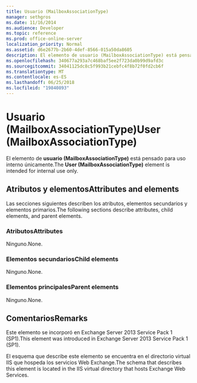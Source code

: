 ```yaml
---
title: Usuario (MailboxAssociationType)
manager: sethgros
ms.date: 11/16/2014
ms.audience: Developer
ms.topic: reference
ms.prod: office-online-server
localization_priority: Normal
ms.assetid: d6e2677b-2b60-4def-8566-015a50da8605
description: El elemento de usuario (MailboxAssociationType) está pensado para uso interno únicamente.
ms.openlocfilehash: 340677a293a7c468baf5ee2f723da0b99d9afd3c
ms.sourcegitcommit: 34041125dc8c5f993b21cebfc4f8b72f0fd2cb6f
ms.translationtype: MT
ms.contentlocale: es-ES
ms.lasthandoff: 06/25/2018
ms.locfileid: "19840893"
---
```

# <a name="user-mailboxassociationtype"></a><span data-ttu-id="97ab8-103">Usuario (MailboxAssociationType)</span><span class="sxs-lookup"><span data-stu-id="97ab8-103">User (MailboxAssociationType)</span></span>

<span data-ttu-id="97ab8-104">El elemento de **usuario (MailboxAssociationType)** está pensado para uso interno únicamente.</span><span class="sxs-lookup"><span data-stu-id="97ab8-104">The **User (MailboxAssociationType)** element is intended for internal use only.</span></span> 

## <a name="attributes-and-elements"></a><span data-ttu-id="97ab8-105">Atributos y elementos</span><span class="sxs-lookup"><span data-stu-id="97ab8-105">Attributes and elements</span></span>

<span data-ttu-id="97ab8-106">Las secciones siguientes describen los atributos, elementos secundarios y elementos primarios.</span><span class="sxs-lookup"><span data-stu-id="97ab8-106">The following sections describe attributes, child elements, and parent elements.</span></span>
  
### <a name="attributes"></a><span data-ttu-id="97ab8-107">Atributos</span><span class="sxs-lookup"><span data-stu-id="97ab8-107">Attributes</span></span>

<span data-ttu-id="97ab8-108">Ninguno.</span><span class="sxs-lookup"><span data-stu-id="97ab8-108">None.</span></span>
  
### <a name="child-elements"></a><span data-ttu-id="97ab8-109">Elementos secundarios</span><span class="sxs-lookup"><span data-stu-id="97ab8-109">Child elements</span></span>

<span data-ttu-id="97ab8-110">Ninguno.</span><span class="sxs-lookup"><span data-stu-id="97ab8-110">None.</span></span>
  
### <a name="parent-elements"></a><span data-ttu-id="97ab8-111">Elementos principales</span><span class="sxs-lookup"><span data-stu-id="97ab8-111">Parent elements</span></span>

<span data-ttu-id="97ab8-112">Ninguno.</span><span class="sxs-lookup"><span data-stu-id="97ab8-112">None.</span></span>
  
## <a name="remarks"></a><span data-ttu-id="97ab8-113">Comentarios</span><span class="sxs-lookup"><span data-stu-id="97ab8-113">Remarks</span></span>

<span data-ttu-id="97ab8-114">Este elemento se incorporó en Exchange Server 2013 Service Pack 1 (SP1).</span><span class="sxs-lookup"><span data-stu-id="97ab8-114">This element was introduced in Exchange Server 2013 Service Pack 1 (SP1).</span></span>
  
<span data-ttu-id="97ab8-115">El esquema que describe este elemento se encuentra en el directorio virtual IIS que hospeda los servicios Web Exchange.</span><span class="sxs-lookup"><span data-stu-id="97ab8-115">The schema that describes this element is located in the IIS virtual directory that hosts Exchange Web Services.</span></span>
  

